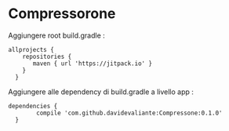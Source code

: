 # Compressorone

Aggiungere root build.gradle :

    allprojects {
        repositories {
           maven { url 'https://jitpack.io' }
        }
      }
Aggiungere alle dependency di build.gradle a livello app :

  	dependencies {
	        compile 'com.github.davidevaliante:Compressone:0.1.0'
	  }
